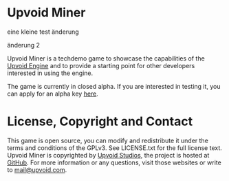 Upvoid Miner
===========

eine kleine test änderung

änderung 2

Upvoid Miner is a techdemo game to showcase the capabilities of the [Upvoid Engine](http://upvoid.com/about) and to provide a starting point for other developers interested in using the engine.

The game is currently in closed alpha. If you are interested in testing it, you can apply for an alpha key [here](https://upvoid.com/miner/about/).


License, Copyright and Contact
===========

This game is open source, you can modify and redistribute it under the terms and conditions of the GPLv3.
See LICENSE.txt for the full license text. Upvoid Miner is copyrighted by [Upvoid Studios](http://upvoid.com), the project is hosted at [GitHub](http://github.com/Upvoid/Upvoid-Miner).
For more information or any questions, visit those websites or write to mail@upvoid.com.
